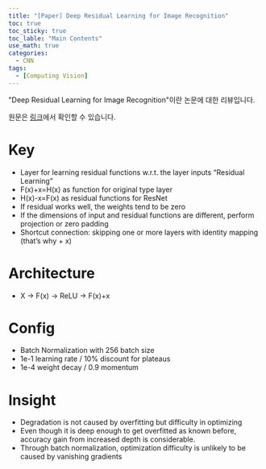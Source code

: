 ```yaml
---
title: "[Paper] Deep Residual Learning for Image Recognition"
toc: true
toc_sticky: true
toc_lable: "Main Contents"
use_math: true
categories:
  - CNN
tags:
  - [Computing Vision]
---
```


"Deep Residual Learning for Image Recognition"이란 논문에 대한 리뷰입니다.

원문은 [링크](https://openaccess.thecvf.com/content_cvpr_2016/html/He_Deep_Residual_Learning_CVPR_2016_paper.html)에서 확인할 수 있습니다.

# Key
- Layer for learning residual functions w.r.t. the layer inputs “Residual Learning”
- F(x)+x=H(x) as function for original type layer
- H(x)-x=F(x) as residual functions for ResNet
- If residual works well, the weights tend to be zero
- If the dimensions of input and residual functions are different, perform projection or zero padding
- Shortcut connection: skipping one or more layers with identity mapping (that’s why + x)

# Architecture
 - X -> F(x) -> ReLU -> F(x)+x

# Config
- Batch Normalization with 256 batch size
- 1e-1 learning rate / 10% discount for plateaus
- 1e-4 weight decay / 0.9 momentum

# Insight
- Degradation is not caused by overfitting but difficulty in optimizing
- Even though it is deep enough to get overfitted as known before, accuracy gain from increased depth is considerable.
- Through batch normalization, optimization difficulty is unlikely to be caused by vanishing gradients 
